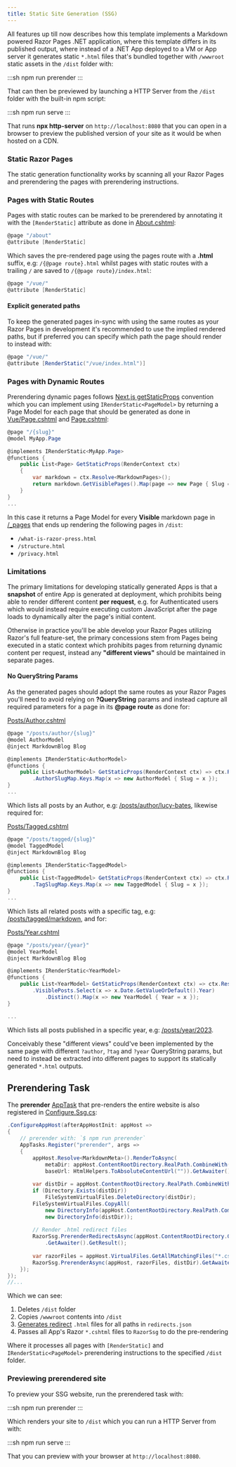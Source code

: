```yaml
---
title: Static Site Generation (SSG)
---
```


All features up till now describes how this template implements a Markdown powered Razor Pages .NET application, where this template
differs in its published output, where instead of a .NET App deployed to a VM or App server it generates static `*.html` files that's
bundled together with `/wwwroot` static assets in the `/dist` folder with:

:::sh
npm run prerender
:::

That can then be previewed by launching a HTTP Server from the `/dist` folder with the built-in npm script:

:::sh
npm run serve
:::

That runs **npx http-server** on `http://localhost:8080` that you can open in a browser to preview the published version of your
site as it would be when hosted on a CDN.

### Static Razor Pages

The static generation functionality works by scanning all your Razor Pages and prerendering the pages with prerendering instructions.

### Pages with Static Routes

Pages with static routes can be marked to be prerendered by annotating it with the `[RenderStatic]` attribute as done in
[About.cshtml](https://github.com/NetCoreTemplates/razor-ssg/blob/main/MyApp/Pages/About.cshtml):

```csharp
@page "/about"
@attribute [RenderStatic]
```

Which saves the pre-rendered page using the pages route with a **.html** suffix, e.g: `/{@page route}.html` whilst pages with static
routes with a trailing `/` are saved to `/{@page route}/index.html`:

```csharp
@page "/vue/"
@attribute [RenderStatic]
```

#### Explicit generated paths

To keep the generated pages in-sync with using the same routes as your Razor Pages in development it's recommended to use the implied
rendered paths, but if preferred you can specify which path the page should render to instead with:

```csharp
@page "/vue/"
@attribute [RenderStatic("/vue/index.html")]
```

### Pages with Dynamic Routes

Prerendering dynamic pages follows [Next.js getStaticProps](https://nextjs.org/docs/basic-features/data-fetching/get-static-props)
convention which you can implement using `IRenderStatic<PageModel>` by returning a Page Model for each page that should be generated
as done in [Vue/Page.cshtml](https://github.com/NetCoreTemplates/razor-press/blob/main/MyApp/Pages/Vue/Page.cshtml) and
[Page.cshtml](https://github.com/NetCoreTemplates/razor-press/blob/main/MyApp/Pages/Page.cshtml):

```csharp
@page "/{slug}"
@model MyApp.Page

@implements IRenderStatic<MyApp.Page>
@functions {
    public List<Page> GetStaticProps(RenderContext ctx)
    {
        var markdown = ctx.Resolve<MarkdownPages>();
        return markdown.GetVisiblePages().Map(page => new Page { Slug = page.Slug! });
    }
}
...
```

In this case it returns a Page Model for every **Visible** markdown page in
[/_pages](https://github.com/NetCoreTemplates/razor-ssg/tree/main/MyApp/_pages) that ends up rendering the following pages in `/dist`:

- `/what-is-razor-press.html`
- `/structure.html`
- `/privacy.html`

### Limitations

The primary limitations for developing statically generated Apps is that a **snapshot** of entire App is generated at deployment,
which prohibits being able to render different content **per request**, e.g. for Authenticated users which would instead require 
executing custom JavaScript after the page loads to dynamically alter the page's initial content.

Otherwise in practice you'll be able develop your Razor Pages utilizing Razor's full feature-set, the primary concessions stem
from Pages being executed in a static context which prohibits pages from returning dynamic content per request, instead any
**"different views"** should be maintained in separate pages.

#### No QueryString Params

As the generated pages should adopt the same routes as your Razor Pages you'll need to avoid relying on **?QueryString** params
and instead capture all required parameters for a page in its **@page route** as done for:

[Posts/Author.cshtml](https://github.com/NetCoreTemplates/razor-ssg/blob/main/MyApp/Pages/Posts/Author.cshtml)

```csharp
@page "/posts/author/{slug}"
@model AuthorModel
@inject MarkdownBlog Blog

@implements IRenderStatic<AuthorModel>
@functions {
    public List<AuthorModel> GetStaticProps(RenderContext ctx) => ctx.Resolve<MarkdownBlog>()
        .AuthorSlugMap.Keys.Map(x => new AuthorModel { Slug = x });
}
...
```

Which lists all posts by an Author, e.g: [/posts/author/lucy-bates](https://razor-ssg.web-templates.io/posts/author/lucy-bates), 
likewise required for:

[Posts/Tagged.cshtml](https://github.com/NetCoreTemplates/razor-ssg/blob/main/MyApp/Pages/Posts/Tagged.cshtml)

```csharp
@page "/posts/tagged/{slug}"
@model TaggedModel
@inject MarkdownBlog Blog

@implements IRenderStatic<TaggedModel>
@functions {
    public List<TaggedModel> GetStaticProps(RenderContext ctx) => ctx.Resolve<MarkdownBlog>()
        .TagSlugMap.Keys.Map(x => new TaggedModel { Slug = x });
}
...
```

Which lists all related posts with a specific tag, e.g: 
[/posts/tagged/markdown](https://razor-ssg.web-templates.io/posts/tagged/markdown), and for:

[Posts/Year.cshtml](https://github.com/NetCoreTemplates/razor-ssg/blob/main/MyApp/Pages/Posts/Year.cshtml)

```csharp
@page "/posts/year/{year}"
@model YearModel
@inject MarkdownBlog Blog

@implements IRenderStatic<YearModel>
@functions {
    public List<YearModel> GetStaticProps(RenderContext ctx) => ctx.Resolve<MarkdownBlog>()
        .VisiblePosts.Select(x => x.Date.GetValueOrDefault().Year)
            .Distinct().Map(x => new YearModel { Year = x });
}

...
```

Which lists all posts published in a specific year, e.g: 
[/posts/year/2023](https://razor-ssg.web-templates.io/posts/year/2023).

Conceivably these "different views" could've been implemented by the same page with different `?author`, `?tag` and `?year`
QueryString params, but need to instead be extracted into different pages to support its statically generated `*.html` outputs.

## Prerendering Task

The **prerender** [AppTask](https://docs.servicestack.net/app-tasks) that pre-renders the entire website is also registered in
[Configure.Ssg.cs](https://github.com/NetCoreTemplates/razor-press/blob/main/MyApp/Configure.Ssg.cs):

```csharp
.ConfigureAppHost(afterAppHostInit: appHost =>
{
    // prerender with: `$ npm run prerender` 
    AppTasks.Register("prerender", args =>
    {
        appHost.Resolve<MarkdownMeta>().RenderToAsync(
            metaDir: appHost.ContentRootDirectory.RealPath.CombineWith("wwwroot/meta"),
            baseUrl: HtmlHelpers.ToAbsoluteContentUrl("")).GetAwaiter().GetResult();
        
        var distDir = appHost.ContentRootDirectory.RealPath.CombineWith("dist");
        if (Directory.Exists(distDir))
            FileSystemVirtualFiles.DeleteDirectory(distDir);
        FileSystemVirtualFiles.CopyAll(
            new DirectoryInfo(appHost.ContentRootDirectory.RealPath.CombineWith("wwwroot")),
            new DirectoryInfo(distDir));
        
        // Render .html redirect files
        RazorSsg.PrerenderRedirectsAsync(appHost.ContentRootDirectory.GetFile("redirects.json"), distDir)
            .GetAwaiter().GetResult();
        
        var razorFiles = appHost.VirtualFiles.GetAllMatchingFiles("*.cshtml");
        RazorSsg.PrerenderAsync(appHost, razorFiles, distDir).GetAwaiter().GetResult();
    });
});
//...
```

Which we can see:
1. Deletes `/dist` folder
2. Copies `/wwwroot` contents into `/dist`
3. [Generates redirect](/redirects) `.html` files for all paths in `redirects.json`
4. Passes all App's Razor `*.cshtml` files to `RazorSsg` to do the pre-rendering

Where it processes all pages with `[RenderStatic]` and `IRenderStatic<PageModel>` prerendering instructions to the
specified `/dist` folder.

### Previewing prerendered site

To preview your SSG website, run the prerendered task with:

:::sh
npm run prerender
:::

Which renders your site to `/dist` which you can run a HTTP Server from with:

:::sh
npm run serve
:::

That you can preview with your browser at `http://localhost:8080`.